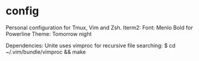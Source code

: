 # config
Personal configuration for Tmux, Vim and Zsh.
Iterm2:
  Font: Menlo Bold for Powerline
  Theme: Tomorrow night

Dependencies:
  Unite uses vimproc for recursive file searching:
  $ cd ~/.vim/bundle/vimproc && make
